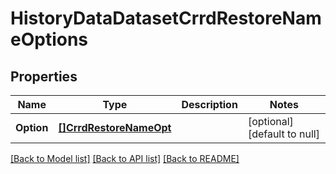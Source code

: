 # HistoryDataDatasetCrrdRestoreNameOptions

## Properties
Name | Type | Description | Notes
------------ | ------------- | ------------- | -------------
**Option** | [**[]CrrdRestoreNameOpt**](CRRD_RestoreName_opt.md) |  | [optional] [default to null]

[[Back to Model list]](../README.md#documentation-for-models) [[Back to API list]](../README.md#documentation-for-api-endpoints) [[Back to README]](../README.md)

